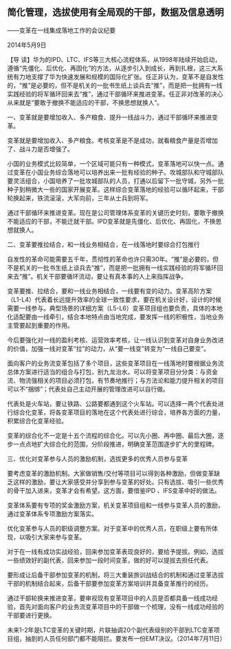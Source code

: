 ## 简化管理，选拔使用有全局观的干部，数据及信息透明

——变革在一线集成落地工作的会议纪要

 2014年5月9日



【导  读】华为的IPD、LTC、IFS等三大核心流程体系，从1998年陆续开始启动，遵循“先僵化、后优化、再固化”的方法，从逐步引入到成长，再到扎根，这三大系统有力地支撑了华为快速发展和规模的国际化扩张。任正非认为，变革不是自发性的，“推”是必要的，但不是机关的一批书生纸上谈兵去“推”，而是把一批拥有一线实践经验的将军循环回来去“推”，通过干部循环来推进变革。任正非对改革的决心从来就是“要敢于撤换不能适应的干部，不换思想就换人”。



一、变革就是要增加收入、多产粮食、提升一线战斗力，通过干部循环来推进变革。

变革就是要增加收入、多产粮食。考核变革是不是成功，就看粮食产量是否增加了、战斗力是否增强了。

小国的业务模式比较简单，一个区域可能只有一种模式，变革落地可以快一点。通过变革在小国业务综合落地可以培养出来一批有经验的种子。攻城部队和守城部队要灵活组合，小国培养了一批攻城部队的人员，打通以后留下一批守城，另外一批种子到稍微大一些的国家开展变革。这样综合变革落地的经验可以循环起来，干部轮换起来，铁流滚滚，大军向前，三年从士兵到将军。

通过干部循环来推进变革。现在是公司管理体系变革的关键历史时刻，要敢于撤换不能适应的干部，不能迁就干部。IPD变革就是先僵化、后优化、再固化，不换思想就换人。

二、变革要推拉结合，和一线业务相结合，在一线落地时要综合打包推行

自发性的革命可能需要五千年，贯彻性的革命也许只需30年。“推”是必要的，但不是机关的一批书生纸上谈兵去“推”，而是把一批拥有一线实践经验的将军循环回来去“推”。机关干部要循环流动，要让有真本事的人上来指挥战争。

变革要推、拉结合，要和一线业务相结合，一线要有变的动力。变革高阶方案（L1-L4）代表着长远提升效率的全球一致性要求，要在机关设计好，设计的时候需要一线参与。典型场景的详细方案（L5-L6）变革项目组也要负责，具体的本地化适配要由一线牵引，结合本地特点由当地完成，要发挥一线的积极性，当地业务主管要起到重要的作用。

今后要强化对一线的盈利考核、运营效率考核，让一线认识到变革对自身业务改进的价值，加强一线对变革“拉”的动力，从“要一线变”转变为“一线自己要变”。

面向客户的业务流变革包括了多个项目，这些变革项目在一线落地时要根据业务流总体方案进行适当的组合与打包，别九龙治水。可以将变革项目分分类：与资金流、物流强相关的项目必须打包，有节奏地推行；与方法论和能力提升相关的项目可以不“捆绑”；代表处自己主动开展的管理改进可以自行做。

代表处是火车站，要让铁路、公路要都通到这个火车站。可以选择一两个代表处进行综合化变革，将各变革项目的落地在这个代表处进行综合，培养各方面的力量，积累综合化变革经验。

变革的综合化不一定是十五个流程的综合化。可以先小圈、再中圈、最后大圈，逐步一点点地扩大综合化的范围，分阶段推进，明确变革范围逐步扩大的里程碑。

三、优化对变革参与人员的激励机制，选拔更多的优秀人员参与变革

要考虑变革的激励机制。大家做销售/交付等项目可以得到各种激励，但做变革缺乏这样的激励，要让大家感受并分享到参与变革的好处。只有选拔、吸引一些优秀的骨干加入进来，变革才会有希望。这方面，要借鉴IPD 、IFS变革中好的做法。

变革体系要有专项的奖金激励方案，机关变革项目组和一线参与变革人员的激励，通过变革体系专项激励方案落实。

优化变革参与人员的职级调整方案。对于变革中的优秀人员，在职级上要有所体现，以吸引大家来参与变革。

对于在一线有成功实战经验，回来参加变革表现良好的，要给予提拔。例如，选拔一些绩效好的副代表，回来参加一段时间变革，做的好可以提拔去担任代表。

要形成让后备干部参加变革的机制，将三大重装旅训战结合的机制和通过变革选拔干部的机制结合起来，后备干部要参加变革方案培训并具备变革推行的经历。

通过干部轮换来推进变革，要审视现有变革项目中的人员是否都具备一线成功经验，首先对面向客户的业务流变革项目中的干部做一个梳理，没有一线成功经验的干部要进行更换。

未来1-2年是LTC变革的关键时期，片联抽调20个副代表级别的干部到LTC变革项目组，抽到的人员任何部门都不能阻拦。要发布一份EMT决议。（2014年7月11日）
